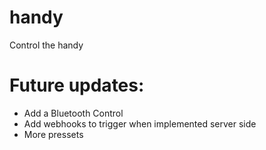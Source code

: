 # handy
Control the handy


# Future updates:
 - Add a Bluetooth Control
 - Add webhooks to trigger when implemented server side
 - More pressets